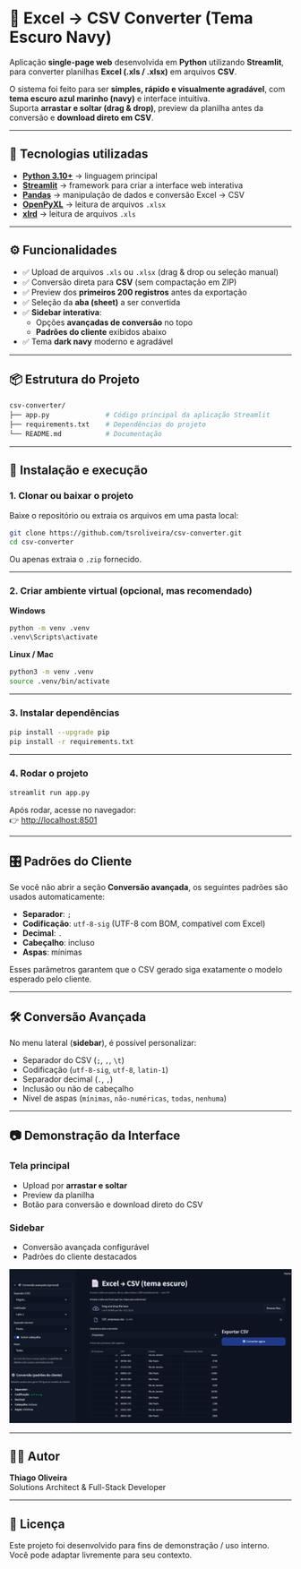 # 📄 Excel → CSV Converter (Tema Escuro Navy)

Aplicação **single-page web** desenvolvida em **Python** utilizando **Streamlit**, para converter planilhas **Excel (.xls / .xlsx)** em arquivos **CSV**.  

O sistema foi feito para ser **simples, rápido e visualmente agradável**, com **tema escuro azul marinho (navy)** e interface intuitiva.  
Suporta **arrastar e soltar (drag & drop)**, preview da planilha antes da conversão e **download direto em CSV**.  

---

## 🚀 Tecnologias utilizadas

- **[Python 3.10+](https://www.python.org/)** → linguagem principal
- **[Streamlit](https://streamlit.io/)** → framework para criar a interface web interativa
- **[Pandas](https://pandas.pydata.org/)** → manipulação de dados e conversão Excel → CSV
- **[OpenPyXL](https://openpyxl.readthedocs.io/)** → leitura de arquivos `.xlsx`
- **[xlrd](https://pypi.org/project/xlrd/)** → leitura de arquivos `.xls`

---

## ⚙️ Funcionalidades

- ✅ Upload de arquivos `.xls` ou `.xlsx` (drag & drop ou seleção manual)  
- ✅ Conversão direta para **CSV** (sem compactação em ZIP)  
- ✅ Preview dos **primeiros 200 registros** antes da exportação  
- ✅ Seleção da **aba (sheet)** a ser convertida  
- ✅ **Sidebar interativa**:
  - Opções **avançadas de conversão** no topo
  - **Padrões do cliente** exibidos abaixo
- ✅ Tema **dark navy** moderno e agradável

---

## 📦 Estrutura do Projeto

```bash
csv-converter/
├── app.py              # Código principal da aplicação Streamlit
├── requirements.txt    # Dependências do projeto
└── README.md           # Documentação
```

---

## 🔧 Instalação e execução

### 1. Clonar ou baixar o projeto
Baixe o repositório ou extraia os arquivos em uma pasta local:

```bash
git clone https://github.com/tsroliveira/csv-converter.git
cd csv-converter
```

Ou apenas extraia o `.zip` fornecido.

---

### 2. Criar ambiente virtual (opcional, mas recomendado)

**Windows**
```bash
python -m venv .venv
.venv\Scripts\activate
```

**Linux / Mac**
```bash
python3 -m venv .venv
source .venv/bin/activate
```

---

### 3. Instalar dependências
```bash
pip install --upgrade pip
pip install -r requirements.txt
```

---

### 4. Rodar o projeto
```bash
streamlit run app.py
```

Após rodar, acesse no navegador:  
👉 [http://localhost:8501](http://localhost:8501)

---

## 🎛️ Padrões do Cliente

Se você não abrir a seção **Conversão avançada**, os seguintes padrões são usados automaticamente:

- **Separador**: `;`  
- **Codificação**: `utf-8-sig` (UTF-8 com BOM, compatível com Excel)  
- **Decimal**: `.`  
- **Cabeçalho**: incluso  
- **Aspas**: mínimas  

Esses parâmetros garantem que o CSV gerado siga exatamente o modelo esperado pelo cliente.

---

## 🛠️ Conversão Avançada

No menu lateral (**sidebar**), é possível personalizar:

- Separador do CSV (`;`, `,`, `\t`)
- Codificação (`utf-8-sig`, `utf-8`, `latin-1`)
- Separador decimal (`.`, `,`)
- Inclusão ou não de cabeçalho
- Nível de aspas (`mínimas`, `não-numéricas`, `todas`, `nenhuma`)

---

## 📷 Demonstração da Interface

### Tela principal
- Upload por **arrastar e soltar**
- Preview da planilha
- Botão para conversão e download direto do CSV

### Sidebar
- Conversão avançada configurável
- Padrões do cliente destacados

![Application Preview](https://github.com/tsroliveira/csv-converter/blob/main/app.png)

---

## 🧑‍💻 Autor

**Thiago Oliveira**  
Solutions Architect & Full-Stack Developer  

---

## 📜 Licença

Este projeto foi desenvolvido para fins de demonstração / uso interno.  
Você pode adaptar livremente para seu contexto.
